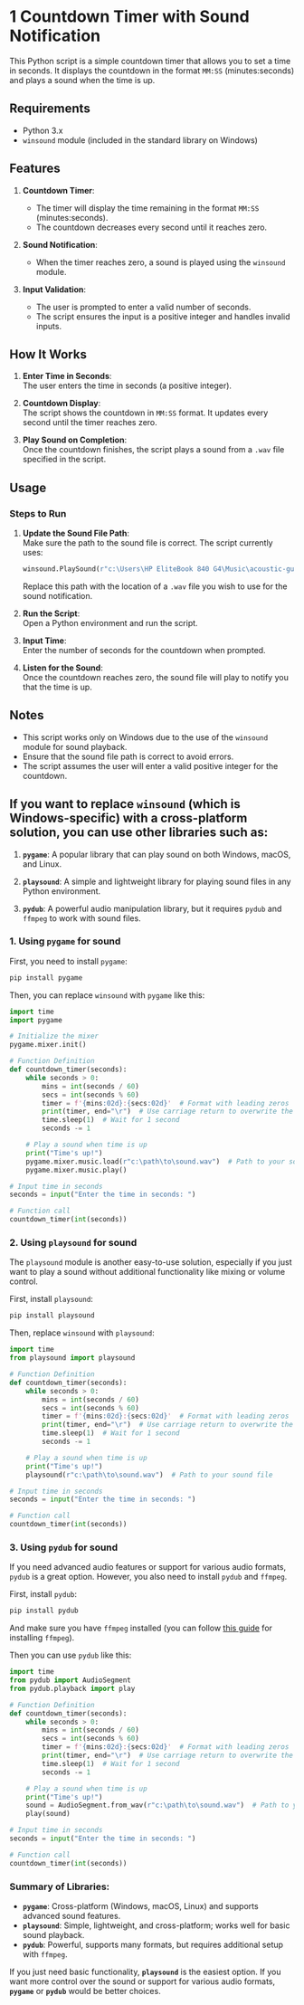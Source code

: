 # 1 Countdown Timer with Sound Notification

This Python script is a simple countdown timer that allows you to set a time in seconds. It displays the countdown in the format `MM:SS` (minutes:seconds) and plays a sound when the time is up.

## Requirements

- Python 3.x
- `winsound` module (included in the standard library on Windows)

## Features

1. **Countdown Timer**: 
   - The timer will display the time remaining in the format `MM:SS` (minutes:seconds).
   - The countdown decreases every second until it reaches zero.
   
2. **Sound Notification**:
   - When the timer reaches zero, a sound is played using the `winsound` module.

3. **Input Validation**:
   - The user is prompted to enter a valid number of seconds.
   - The script ensures the input is a positive integer and handles invalid inputs.

## How It Works

1. **Enter Time in Seconds**:  
   The user enters the time in seconds (a positive integer).
   
2. **Countdown Display**:  
   The script shows the countdown in `MM:SS` format. It updates every second until the timer reaches zero.
   
3. **Play Sound on Completion**:  
   Once the countdown finishes, the script plays a sound from a `.wav` file specified in the script.

## Usage

### Steps to Run

1. **Update the Sound File Path**:  
   Make sure the path to the sound file is correct. The script currently uses:
   ```python
   winsound.PlaySound(r"c:\Users\HP EliteBook 840 G4\Music\acoustic-guitar-loop-f-91bpm-132687.wav", winsound.SND_FILENAME)
   ```
   Replace this path with the location of a `.wav` file you wish to use for the sound notification.

2. **Run the Script**:  
   Open a Python environment and run the script.

3. **Input Time**:  
   Enter the number of seconds for the countdown when prompted.

4. **Listen for the Sound**:  
   Once the countdown reaches zero, the sound file will play to notify you that the time is up.

## Notes

- This script works only on Windows due to the use of the `winsound` module for sound playback.
- Ensure that the sound file path is correct to avoid errors.
- The script assumes the user will enter a valid positive integer for the countdown.

## If you want to replace `winsound` (which is Windows-specific) with a cross-platform solution, you can use other libraries such as:

1. **`pygame`**: A popular library that can play sound on both Windows, macOS, and Linux.

2. **`playsound`**: A simple and lightweight library for playing sound files in any Python environment.

3. **`pydub`**: A powerful audio manipulation library, but it requires `pydub` and `ffmpeg` to work with sound files.

### 1. Using `pygame` for sound

First, you need to install `pygame`:

```bash
pip install pygame
```

Then, you can replace `winsound` with `pygame` like this:

```python
import time
import pygame

# Initialize the mixer
pygame.mixer.init()

# Function Definition
def countdown_timer(seconds):
    while seconds > 0:
        mins = int(seconds / 60)
        secs = int(seconds % 60)
        timer = f'{mins:02d}:{secs:02d}'  # Format with leading zeros
        print(timer, end="\r")  # Use carriage return to overwrite the line
        time.sleep(1)  # Wait for 1 second
        seconds -= 1

    # Play a sound when time is up
    print("Time's up!")
    pygame.mixer.music.load(r"c:\path\to\sound.wav")  # Path to your sound file
    pygame.mixer.music.play()

# Input time in seconds
seconds = input("Enter the time in seconds: ")

# Function call
countdown_timer(int(seconds))
```

### 2. Using `playsound` for sound

The `playsound` module is another easy-to-use solution, especially if you just want to play a sound without additional functionality like mixing or volume control.

First, install `playsound`:

```bash
pip install playsound
```

Then, replace `winsound` with `playsound`:

```python
import time
from playsound import playsound

# Function Definition
def countdown_timer(seconds):
    while seconds > 0:
        mins = int(seconds / 60)
        secs = int(seconds % 60)
        timer = f'{mins:02d}:{secs:02d}'  # Format with leading zeros
        print(timer, end="\r")  # Use carriage return to overwrite the line
        time.sleep(1)  # Wait for 1 second
        seconds -= 1

    # Play a sound when time is up
    print("Time's up!")
    playsound(r"c:\path\to\sound.wav")  # Path to your sound file

# Input time in seconds
seconds = input("Enter the time in seconds: ")

# Function call
countdown_timer(int(seconds))
```

### 3. Using `pydub` for sound

If you need advanced audio features or support for various audio formats, `pydub` is a great option. However, you also need to install `pydub` and `ffmpeg`.

First, install `pydub`:

```bash
pip install pydub
```

And make sure you have `ffmpeg` installed (you can follow [this guide](https://github.com/jiaaro/pydub#dependencies) for installing `ffmpeg`).

Then you can use `pydub` like this:

```python
import time
from pydub import AudioSegment
from pydub.playback import play

# Function Definition
def countdown_timer(seconds):
    while seconds > 0:
        mins = int(seconds / 60)
        secs = int(seconds % 60)
        timer = f'{mins:02d}:{secs:02d}'  # Format with leading zeros
        print(timer, end="\r")  # Use carriage return to overwrite the line
        time.sleep(1)  # Wait for 1 second
        seconds -= 1

    # Play a sound when time is up
    print("Time's up!")
    sound = AudioSegment.from_wav(r"c:\path\to\sound.wav")  # Path to your sound file
    play(sound)

# Input time in seconds
seconds = input("Enter the time in seconds: ")

# Function call
countdown_timer(int(seconds))
```

### Summary of Libraries:
- **`pygame`**: Cross-platform (Windows, macOS, Linux) and supports advanced sound features.
- **`playsound`**: Simple, lightweight, and cross-platform; works well for basic sound playback.
- **`pydub`**: Powerful, supports many formats, but requires additional setup with `ffmpeg`.

If you just need basic functionality, **`playsound`** is the easiest option. If you want more control over the sound or support for various audio formats, **`pygame`** or **`pydub`** would be better choices.

